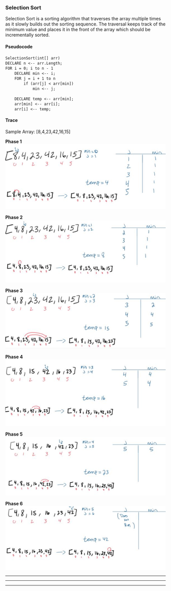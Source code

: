 ### **Selection Sort**

Selection Sort is a sorting algorithm that traverses the array multiple times as it slowly builds out the sorting sequence. The traversal keeps track of the minimum value and places it in the front of the array which should be incrementally sorted.


#### **Pseudocode**

    SelectionSort(int[] arr)
    DECLARE n <-- arr.Length;
    FOR i = 0; i to n - 1  
        DECLARE min <-- i;
        FOR j = i + 1 to n
            if (arr[j] < arr[min])
                min <-- j;

        DECLARE temp <-- arr[min];
        arr[min] <-- arr[i];
        arr[i] <-- temp;



#### **Trace**

Sample Array: [8,4,23,42,16,15]

**Phase 1**
![phase1](phase1.JPG)

**Phase 2**
![phase2](phase2.JPG)

**Phase 3**
![phase3](phase3.JPG)

**Phase 4**
![phase4](phase4.JPG)

**Phase 5**
![phase5](phase5.JPG)

**Phase 6**
![phase6](phase6.JPG)


***
***
***